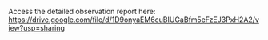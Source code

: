 Access the detailed observation report here:
https://drive.google.com/file/d/1D9onyaEM6cuBIUGaBfm5eFzEJ3PxH2A2/view?usp=sharing
